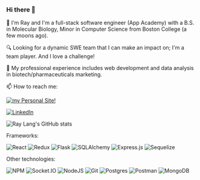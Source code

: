 ### Hi there 👋

📝 I'm Ray and I'm a full-stack software engineer (App Academy) with a B.S. in Molecular Biology, Minor in Computer Science from Boston College (a few moons ago).

🔍 Looking for a dynamic SWE team that I can make an impact on; I'm a team player. And I love a challenge!

🏢 My professional experience includes web development and data analysis in biotech/pharmaceuticals marketing.

📫 How to reach me:

[![my Personal Site!](https://img.shields.io/badge/my_personal_site-purple)](https://raymondlang.com)

[![LinkedIn](https://img.shields.io/badge/LinkedIn-0077B5?style=for-the-badge&logo=linkedin&logoColor=white)](https://linkedin.com/in/raymondlang)

![Ray Lang's GitHub stats](https://github-readme-stats-sigma-five.vercel.app/api/top-langs/?username=raymondlang&layout=compact&hide=contribs&show_icons=true&theme=dark)
<!--
Programming Languages:

![JavaScript](https://img.shields.io/badge/JavaScript-F7DF1E?style=for-the-badge&logo=javascript&logoColor=black)
![Python](	https://img.shields.io/badge/Python-3776AB?style=for-the-badge&logo=python&logoColor=white)
![HTML5](https://img.shields.io/badge/HTML5-E34F26?style=for-the-badge&logo=html5&logoColor=white)
![CSS3](https://img.shields.io/badge/CSS3-1572B6?style=for-the-badge&logo=css3&logoColor=white)
-->
Frameworks:

![React](https://img.shields.io/badge/react-676E77?style=for-the-badge&logo=react&logoColor=#61DAFB)
![Redux](https://img.shields.io/badge/Redux-764ABC?style=for-the-badge&logo=redux&logoColor=white)
![Flask](https://img.shields.io/badge/Flask-000000?style=for-the-badge&logo=flask&logoColor=white)
![SQLAlchemy](https://img.shields.io/badge/-SQLAlchemy-D71F00?style=for-the-badge)
![Express.js](https://img.shields.io/badge/express.js-%23404d59.svg?style=for-the-badge&logo=express&logoColor=%2361DAFB)
![Sequelize](https://img.shields.io/badge/Sequelize-52B0E7?style=for-the-badge&logo=Sequelize&logoColor=white)

Other technologies:

![NPM](https://img.shields.io/badge/NPM-%23CB3837.svg?style=for-the-badge&logo=npm&logoColor=white)
![Socket.IO](https://img.shields.io/badge/Socket.IO-010101?style=for-the-badge&logo=socket.io&logoColor=white)
![NodeJS](https://img.shields.io/badge/node.js-6DA55F?style=for-the-badge&logo=node.js&logoColor=white)
![Git](https://img.shields.io/badge/git-%23F05033.svg?style=for-the-badge&logo=git&logoColor=white)
![Postgres](https://img.shields.io/badge/Postgres-4169E1?style=for-the-badge&logo=postgresql&logoColor=white)
![Postman](https://img.shields.io/badge/Postman-FF6C37?style=for-the-badge&logo=postman&logoColor=white)
![MongoDB](https://img.shields.io/badge/MongoDB-%234ea94b.svg?style=for-the-badge&logo=mongodb&logoColor=white)



<!--
**raymondlang/raymondlang** is a ✨ _special_ ✨ repository because its `README.md` (this file) appears on your GitHub profile.


Here are some ideas to get you started:

- 🔭 I’m currently working on ...

- 👯 I’m looking to collaborate on ...
- 🤔 I’m looking for help with ...
- 💬 Ask me about ...
- 😄 Pronouns: ...
- ⚡ Fun fact: ...
-->
